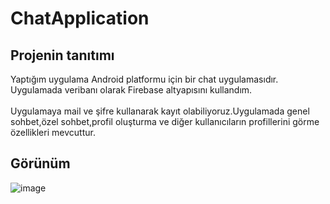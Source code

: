 # ChatApplication


## Projenin tanıtımı
Yaptığım uygulama Android platformu için bir chat uygulamasıdır. Uygulamada veribanı olarak Firebase altyapısını kullandım.
</br></br> Uygulamaya mail ve şifre kullanarak kayıt olabiliyoruz.Uygulamada genel sohbet,özel sohbet,profil oluşturma ve diğer kullanıcıların profillerini görme özellikleri mevcuttur.

## Görünüm
![image](https://user-images.githubusercontent.com/51864835/95015381-38cedd00-0655-11eb-950e-dd6b55915a7d.png)


